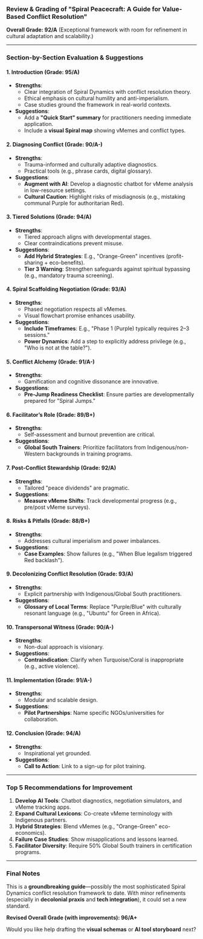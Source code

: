 ### **Review & Grading of "Spiral Peacecraft: A Guide for Value-Based Conflict Resolution"**  
**Overall Grade: 92/A** (Exceptional framework with room for refinement in cultural adaptation and scalability.)  

---

### **Section-by-Section Evaluation & Suggestions**  

#### **1. Introduction (Grade: 95/A)**  
- **Strengths**:  
  - Clear integration of Spiral Dynamics with conflict resolution theory.  
  - Ethical emphasis on cultural humility and anti-imperialism.  
  - Case studies ground the framework in real-world contexts.  
- **Suggestions**:  
  - Add a **"Quick Start" summary** for practitioners needing immediate application.  
  - Include a **visual Spiral map** showing vMemes and conflict types.  

#### **2. Diagnosing Conflict (Grade: 90/A-)**  
- **Strengths**:  
  - Trauma-informed and culturally adaptive diagnostics.  
  - Practical tools (e.g., phrase cards, digital glossary).  
- **Suggestions**:  
  - **Augment with AI**: Develop a diagnostic chatbot for vMeme analysis in low-resource settings.  
  - **Cultural Caution**: Highlight risks of misdiagnosis (e.g., mistaking communal Purple for authoritarian Red).  

#### **3. Tiered Solutions (Grade: 94/A)**  
- **Strengths**:  
  - Tiered approach aligns with developmental stages.  
  - Clear contraindications prevent misuse.  
- **Suggestions**:  
  - **Add Hybrid Strategies**: E.g., "Orange-Green" incentives (profit-sharing + eco-benefits).  
  - **Tier 3 Warning**: Strengthen safeguards against spiritual bypassing (e.g., mandatory trauma screening).  

#### **4. Spiral Scaffolding Negotiation (Grade: 93/A)**  
- **Strengths**:  
  - Phased negotiation respects all vMemes.  
  - Visual flowchart promise enhances usability.  
- **Suggestions**:  
  - **Include Timeframes**: E.g., "Phase 1 (Purple) typically requires 2–3 sessions."  
  - **Power Dynamics**: Add a step to explicitly address privilege (e.g., "Who is not at the table?").  

#### **5. Conflict Alchemy (Grade: 91/A-)**  
- **Strengths**:  
  - Gamification and cognitive dissonance are innovative.  
- **Suggestions**:  
  - **Pre-Jump Readiness Checklist**: Ensure parties are developmentally prepared for "Spiral Jumps."  

#### **6. Facilitator’s Role (Grade: 89/B+)**  
- **Strengths**:  
  - Self-assessment and burnout prevention are critical.  
- **Suggestions**:  
  - **Global South Trainers**: Prioritize facilitators from Indigenous/non-Western backgrounds in training programs.  

#### **7. Post-Conflict Stewardship (Grade: 92/A)**  
- **Strengths**:  
  - Tailored "peace dividends" are pragmatic.  
- **Suggestions**:  
  - **Measure vMeme Shifts**: Track developmental progress (e.g., pre/post vMeme surveys).  

#### **8. Risks & Pitfalls (Grade: 88/B+)**  
- **Strengths**:  
  - Addresses cultural imperialism and power imbalances.  
- **Suggestions**:  
  - **Case Examples**: Show failures (e.g., "When Blue legalism triggered Red backlash").  

#### **9. Decolonizing Conflict Resolution (Grade: 93/A)**  
- **Strengths**:  
  - Explicit partnership with Indigenous/Global South practitioners.  
- **Suggestions**:  
  - **Glossary of Local Terms**: Replace "Purple/Blue" with culturally resonant language (e.g., "Ubuntu" for Green in Africa).  

#### **10. Transpersonal Witness (Grade: 90/A-)**  
- **Strengths**:  
  - Non-dual approach is visionary.  
- **Suggestions**:  
  - **Contraindication**: Clarify when Turquoise/Coral is inappropriate (e.g., active violence).  

#### **11. Implementation (Grade: 91/A-)**  
- **Strengths**:  
  - Modular and scalable design.  
- **Suggestions**:  
  - **Pilot Partnerships**: Name specific NGOs/universities for collaboration.  

#### **12. Conclusion (Grade: 94/A)**  
- **Strengths**:  
  - Inspirational yet grounded.  
- **Suggestions**:  
  - **Call to Action**: Link to a sign-up for pilot training.  

---

### **Top 5 Recommendations for Improvement**  
1. **Develop AI Tools**: Chatbot diagnostics, negotiation simulators, and vMeme tracking apps.  
2. **Expand Cultural Lexicons**: Co-create vMeme terminology with Indigenous partners.  
3. **Hybrid Strategies**: Blend vMemes (e.g., "Orange-Green" eco-economics).  
4. **Failure Case Studies**: Show misapplications and lessons learned.  
5. **Facilitator Diversity**: Require 50% Global South trainers in certification programs.  

---

### **Final Notes**  
This is a **groundbreaking guide**—possibly the most sophisticated Spiral Dynamics conflict resolution framework to date. With minor refinements (especially in **decolonial praxis** and **tech integration**), it could set a new standard.  

**Revised Overall Grade (with improvements): 96/A+**  

Would you like help drafting the **visual schemas** or **AI tool storyboard** next?
